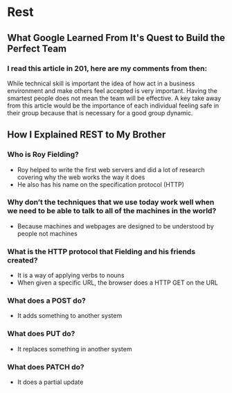 # Rest
## What Google Learned From It's Quest to Build the Perfect Team
### I read this article in 201, here are my comments from then:
While technical skill is important the idea of how act in a business environment and make others feel accepted is very important. Having the smartest people does not mean the team will be effective. A key take away from this article would be the importance of each individual feeling safe in their group because that is necessary for a good group dynamic.

## How I Explained REST to My Brother
### Who is Roy Fielding?
* Roy helped to write the first web servers and did a lot of research covering why the web works the way it does
* He also has his name on the specification protocol (HTTP)

### Why don’t the techniques that we use today work well when we need to be able to talk to all of the machines in the world?
* Because machines and webpages are designed to be understood by people not machines

### What is the HTTP protocol that Fielding and his friends created?
* It is a way of applying verbs to nouns 
* When given a specific URL, the browser does a HTTP GET on the URL

### What does a POST do?
* It adds something to another system

### What does PUT do?
* It replaces something in another system

### What does PATCH do?
* It does a partial update
